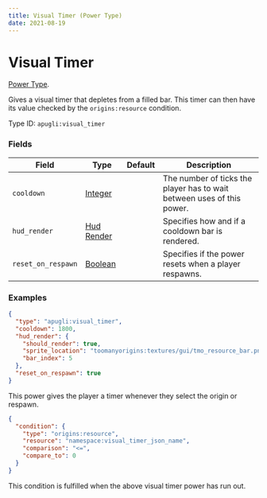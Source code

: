 ```yaml
---
title: Visual Timer (Power Type)
date: 2021-08-19
---
```


# Visual Timer

[Power Type](../power_types.md).

Gives a visual timer that depletes from a filled bar. This timer can then have its value checked by the `origins:resource` condition.

Type ID: `apugli:visual_timer`

### Fields

Field  | Type | Default | Description
-------|------|---------|-------------
`cooldown` | [Integer](https://origins.readthedocs.io/en/latest/data_types/integer/) |  | The number of ticks the player has to wait between uses of this power.
`hud_render` | [Hud Render](https://origins.readthedocs.io/en/latest/data_types/hud_render/) |  | Specifies how and if a cooldown bar is rendered.
`reset_on_respawn` | [Boolean](https://origins.readthedocs.io/en/latest/data_types/boolean/) | | Specifies if the power resets when a player respawns.

### Examples
```json
{
  "type": "apugli:visual_timer",
  "cooldown": 1800,
  "hud_render": {
    "should_render": true,
    "sprite_location": "toomanyorigins:textures/gui/tmo_resource_bar.png",
    "bar_index": 5
  },
  "reset_on_respawn": true
}
```
This power gives the player a timer whenever they select the origin or respawn.

```json
{
  "condition": {
    "type": "origins:resource",
    "resource": "namespace:visual_timer_json_name",
    "comparison": "<=",
    "compare_to": 0
  }
}
```
This condition is fulfilled when the above visual timer power has run out.
